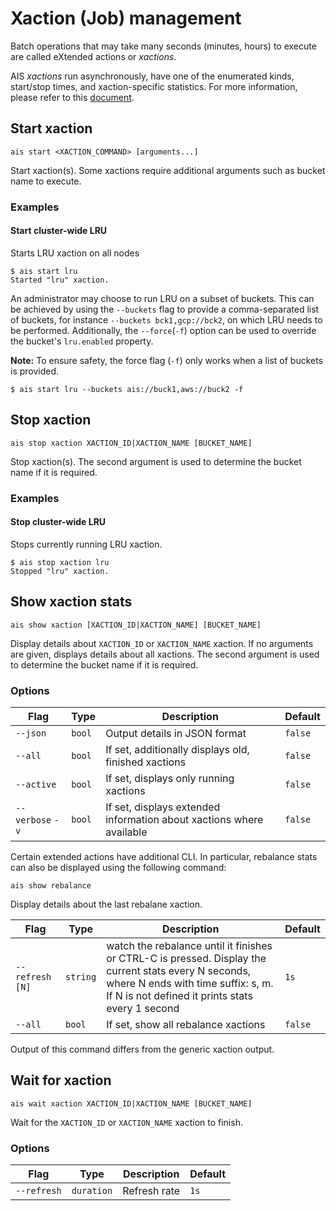 # Xaction (Job) management

Batch operations that may take many seconds (minutes, hours) to execute are called eXtended actions or *xactions*.

AIS *xactions* run asynchronously, have one of the enumerated kinds, start/stop times, and xaction-specific statistics. For more information, please refer to this [document](/xaction/README.md).

## Start xaction

`ais start <XACTION_COMMAND> [arguments...]`

Start xaction(s). Some xactions require additional arguments such as bucket name to execute.


### Examples

#### Start cluster-wide LRU

Starts LRU xaction on all nodes

```console
$ ais start lru
Started "lru" xaction.
```
An administrator may choose to run LRU on a subset of buckets. This can be achieved by using the `--buckets` flag to provide a comma-separated list of buckets, for instance `--buckets bck1,gcp://bck2`, on which LRU needs to be performed.
Additionally, the `--force`(`-f`) option can be used to override the bucket's `lru.enabled` property.

**Note:** To ensure safety, the force flag (`-f`) only works when a list of buckets is provided.
```console
$ ais start lru --buckets ais://buck1,aws://buck2 -f
```

## Stop xaction

`ais stop xaction XACTION_ID|XACTION_NAME [BUCKET_NAME]`

Stop xaction(s).
The second argument is used to determine the bucket name if it is required.

### Examples

#### Stop cluster-wide LRU

Stops currently running LRU xaction.

```console
$ ais stop xaction lru
Stopped "lru" xaction.
```

## Show xaction stats

`ais show xaction [XACTION_ID|XACTION_NAME] [BUCKET_NAME]`

Display details about `XACTION_ID` or `XACTION_NAME` xaction. If no arguments are given, displays details about all xactions.
The second argument is used to determine the bucket name if it is required.

### Options

| Flag | Type | Description | Default |
| --- | --- | --- | --- |
| `--json` | `bool` | Output details in JSON format | `false` |
| `--all` | `bool` | If set, additionally displays old, finished xactions | `false` |
| `--active` | `bool` | If set, displays only running xactions | `false` |
| `--verbose` `-v` | `bool` | If set, displays extended information about xactions where available | `false` |

Certain extended actions have additional CLI. In particular, rebalance stats can also be displayed using the following command:

`ais show rebalance`

Display details about the last rebalane xaction.

| Flag | Type | Description | Default |
| --- | --- | --- | --- |
| `--refresh [N]` | `string` | watch the rebalance until it finishes or CTRL-C is pressed. Display the current stats every N seconds, where N ends with time suffix: s, m. If N is not defined it prints stats every 1 second | `1s` |
| `--all` | `bool` | If set, show all rebalance xactions | `false` |

Output of this command differs from the generic xaction output.

## Wait for xaction

`ais wait xaction XACTION_ID|XACTION_NAME [BUCKET_NAME]`

Wait for the `XACTION_ID` or `XACTION_NAME` xaction to finish.

### Options

| Flag | Type | Description | Default |
| --- | --- | --- | --- |
| `--refresh` | `duration` | Refresh rate | `1s` |
